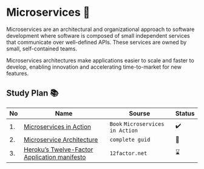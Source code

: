 # Microservices :checkered_flag:

Microservices are an architectural and organizational approach to software development where software is composed of small independent services that communicate over well-defined APIs. These services are owned by small, self-contained teams.

Microservices architectures make applications easier to scale and faster to develop, enabling innovation and accelerating time-to-market for new features.

## Study Plan :books:


|No|Name|Sourse|Status|
|--|----|------|------|
|1.|[Microservices in Action](https://github.com/abbos0123/Microservices/tree/main/Microservices-in-Action)|```Book``` ```Microservices in Action```|:heavy_check_mark:|
|2.|[Microservice Architecture](https://github.com/abbos0123/Microservices/tree/main/Microservice-Architecture)|```complete guid```|:book:|
|3.|[Heroku’s Twelve-Factor Application manifesto](https://12factor.net/)|```12factor.net```|:hourglass:|
